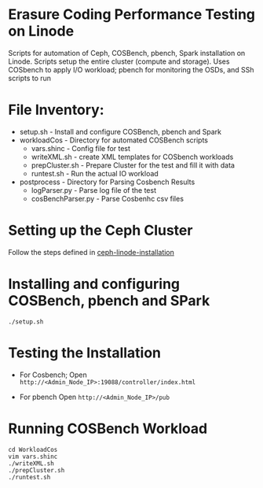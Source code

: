 # Erasure Coding Performance Testing on Linode

Scripts for automation of Ceph, COSBench, pbench, Spark installation on Linode.
Scripts setup the entire cluster (compute and storage).
Uses COSbench to apply I/O workload; pbench for monitoring the OSDs, and SSh scripts to run 

# File Inventory:
  * setup.sh - Install and configure COSBench, pbench and Spark
  * workloadCos - Directory for automated COSBench scripts
    * vars.shinc - Config file for test
    * writeXML.sh - create XML templates for COSbench workloads
    * prepCluster.sh - Prepare Cluster for the test and fill it with data
    * runtest.sh - Run the actual IO workload
  * postprocess - Directory for Parsing Cosbench Results
    * logParser.py - Parse log file of the test
    * cosBenchParser.py - Parse Cosbenhc csv files

# Setting up the Ceph Cluster
  Follow the steps defined in [ceph-linode-installation](https://github.com/ekaynar/EC-linode/blob/master/ceph-linode-installation.md)
 
# Installing and configuring COSBench, pbench and SPark
 ```
 ./setup.sh
 ```

# Testing the Installation
* For Cosbench;
 Open ``http://<Admin_Node_IP>:19088/controller/index.html``
 
 * For pbench
 Open ``http://<Admin_Node_IP>/pub``

# Running COSBench Workload
 
 ```
 cd WorkloadCos
 vim vars.shinc
 ./writeXML.sh
 ./prepCluster.sh
 ./runtest.sh
 ```
 
